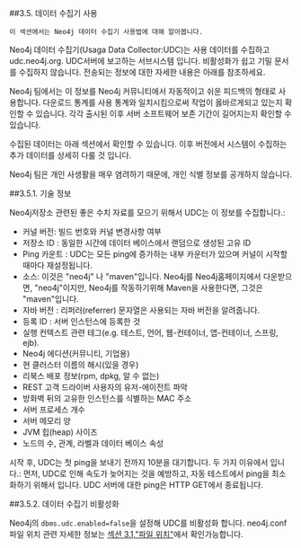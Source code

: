 ##3.5. 데이터 수집기 사용

```
이 섹션에서는 Neo4j 데이터 수집기 사용법에 대해 알아봅니다. 
```

Neo4j 데이터 수집기(Usaga Data Collector:UDC)는 사용 데이터를 수집하고 udc.neo4j.org. UDC서버에 보고하는 서브시스템 입니다. 비활성화가 쉽고 기밀 문서를 수집하지 않습니다. 전송되는 정보에 대한 자세한 내용은 아래를 참조하세요.

Neo4j 팀에서는 이 정보를 Neo4j 커뮤니티에서 자동적이고 쉬운 피드백의 형태로 사용합니다. 다운로드 통계를 사용 통계와 일치시킴으로써 작업이 옳바르게되고 있는지 확인할 수 있습니다. 각각 출시된 이후 서버 소프트웨어 보존 기간이 길어지는지 확인할 수 있습니다.

수집된 데이터는 아래 섹션에서 확인할 수 있습니다. 이후 버전에서 시스템이 수집하는 추가 데이터를 상세히 다룰 것 입니다. 
 

Neo4j 팀은 개인 사생활을 매우 염려하기 때문에, 개인 식별 정보를 공개하지 않습니다. 

 
##3.5.1. 기술 정보

Neo4j저장소 관련된 좋은 수치 자료를 모으기 위해서 UDC는 이 정보를 수집합니다.:

+ 커널 버전: 빌드 번호와 커널 변경사항 여부 
+ 저장소 ID : 동일한 시간에 데이터 베이스에서 랜덤으로 생성된 고유 ID
+ Ping 카운트 : UDC는 모든 ping에 증가하는 내부 카운터가 있으며 커널이 시작할 때마다 재설정됩니다.
+ 소스: 이것은 "neo4j" 나 "maven"입니다. Neo4j를 Neo4j홈페이지에서 다운받으면, "neo4j"이지만, Neo4j를 
  작동하기위해 Maven을 사용한다면, 그것은 "maven"입니다.
+ 자바 버전 : 리퍼러(referrer) 문자열은 사용되는 자바 버전을 알려줍니다.
+ 등록 ID : 서버 인스턴스에 등록한 것
+ 실행 컨텍스트 관련 테그(e.g. 테스트, 언어, 웹-컨테이너, 앱-컨테이너, 스프링, ejb).
+ Neo4j 에디션(커뮤니티, 기업용)
+ 현 클러스터 이름의 해시(있을 경우)
+ 리북스 배포 정보(rpm, dpkg, 알 수 없는)
+ REST 고객 드라이버 사용자의 유저-에이전트 파악
+ 방화벽 뒤의 고유한 인스턴스를 식별하는 MAC 주소
+ 서버 프로세스 개수
+ 서버 메모리 양
+ JVM 힙(heap) 사이즈
+ 노드의 수, 관계, 라벨과 데이터 베이스 속성


시작 후, UDC는 첫 ping을 보내기 전까지 10분을 대기합니다. 두 가지 이유에서 입니다.: 먼저, UDC로 인해 속도가 늦어지는 것을 예방하고, 자동 테스트에서 ping을 최소화하기 위해서 입니다. UDC 서버에 대한 ping은 HTTP GET에서 종료됩니다. 

##3.5.2. 데이터 수집기 비활성화

Neo4j의 ```dbms.udc.enabled=false```을 설정해 UDC를 비활성화 합니다. neo4j.conf 파일 위치 관련 자세한 정보는 [섹션 3.1,"파일 위치"]("https://neo4j.com/docs/operations-manual/current/configuration/file-locations/")에서 확인가능합니다. 



